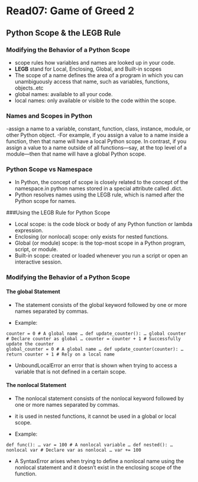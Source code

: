 # Read07: Game of Greed 2

## Python Scope & the LEGB Rule

### Modifying the Behavior of a Python Scope

- scope rules how variables and names are looked up in your code.
- **LEGB** stand for Local, Enclosing, Global, and Built-in scopes
- The scope of a name defines the area of a program in which you can unambiguously access that name, such as variables, functions, objects..etc
- global names: available to all your code.
- local names: only available or visible to the code within the scope.

### Names and Scopes in Python
-assign a name to a variable, constant, function, class, instance, module, or other Python object.
-For example, if you assign a value to a name inside a function, then that name will have a local Python scope. In contrast, if you assign a value to a name outside of all functions—say, at the top level of a module—then that name will have a global Python scope.

### Python Scope vs Namespace
- In Python, the concept of scope is closely related to the concept of the namespace.in python names stored in a special attribute called .dict.
- Python resolves names using the LEGB rule, which is named after the Python scope for names.

###Using the LEGB Rule for Python Scope
- Local scope: is the code block or body of any Python function or lambda expression.
- Enclosing (or nonlocal) scope: only exists for nested functions.
- Global (or module) scope: is the top-most scope in a Python program, script, or module.
- Built-in scope: created or loaded whenever you run a script or open an interactive session.

### Modifying the Behavior of a Python Scope
#### The global Statement
- The statement consists of the global keyword followed by one or more names separated by commas.

- Example:
```
counter = 0 # A global name … def update_counter(): … global counter 
# Declare counter as global … counter = counter + 1 # Successfully update the counter
global_counter = 0 # A global name … def update_counter(counter): … return counter + 1 # Rely on a local name
```
- UnboundLocalError an error that is shown when trying to access a variable that is not defined in a certain scope.

#### The nonlocal Statement
- The nonlocal statement consists of the nonlocal keyword followed by one or more names separated by commas.
- it is used in nested functions, it cannot be used in a global or local scope.

- Example:
```
def func(): … var = 100 # A nonlocal variable … def nested(): … nonlocal var # Declare var as nonlocal … var += 100
```
- A SyntaxError arises when trying to define a nonlocal name using the nonlocal statement and it doesn’t exist in the enclosing scope of the function.
